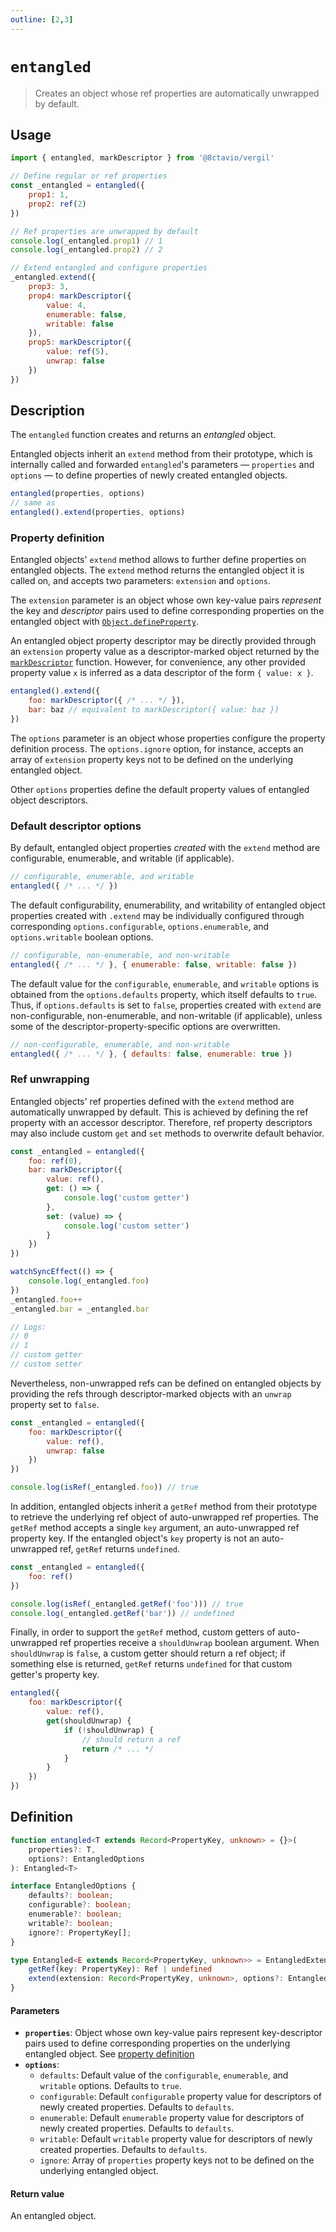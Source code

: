 ```yaml
---
outline: [2,3]
---
```


# `entangled`

> Creates an object whose ref properties are automatically unwrapped by default.

## Usage

```js
import { entangled, markDescriptor } from '@8ctavio/vergil'

// Define regular or ref properties
const _entangled = entangled({
    prop1: 1,
    prop2: ref(2)
})

// Ref properties are unwrapped by default
console.log(_entangled.prop1) // 1
console.log(_entangled.prop2) // 2

// Extend entangled and configure properties
_entangled.extend({
    prop3: 3,
    prop4: markDescriptor({
        value: 4,
        enumerable: false,
        writable: false
    }),
    prop5: markDescriptor({
        value: ref(5),
        unwrap: false
    })
})
```

## Description

The `entangled` function creates and returns an *entangled* object.

Entangled objects inherit an `extend` method from their prototype, which is internally called and forwarded `entangled`'s parameters — `properties` and `options` — to define properties of newly created entangled objects.

```js
entangled(properties, options)
// same as
entangled().extend(properties, options)
```

### Property definition

Entangled objects' `extend` method allows to further define properties on entangled objects. The `extend` method returns the entangled object it is called on, and accepts two parameters: `extension` and `options`.

The `extension` parameter is an object whose own key-value pairs *represent* the key and *descriptor* pairs used to define corresponding properties on the entangled object with [`Object.defineProperty`](https://developer.mozilla.org/en-US/docs/Web/JavaScript/Reference/Global_Objects/Object/defineProperty).

An entangled object property descriptor may be directly provided through an `extension` property value as a descriptor-marked object returned by the [`markDescriptor`](/functions/descriptor#markdescriptor) function. However, for convenience, any other provided property value `x` is inferred as a data descriptor of the form `{ value: x }`.

```js
entangled().extend({
    foo: markDescriptor({ /* ... */ }),
    bar: baz // equivalent to markDescriptor({ value: baz })
})
```

The `options` parameter is an object whose properties configure the property definition process. The `options.ignore` option, for instance, accepts an array of `extension` property keys not to be defined on the underlying entangled object.

Other `options` properties define the default property values of entangled object descriptors.

### Default descriptor options

By default, entangled object properties *created* with the `extend` method are configurable, enumerable, and writable (if applicable).

```js
// configurable, enumerable, and writable
entangled({ /* ... */ })
```

The default configurability, enumerability, and writability of entangled object properties created with `.extend` may be individually configured through corresponding `options.configurable`, `options.enumerable`, and `options.writable` boolean options.

```js
// configurable, non-enumerable, and non-writable
entangled({ /* ... */ }, { enumerable: false, writable: false })
```

The default value for the `configurable`, `enumerable`, and `writable` options is obtained from the `options.defaults` property, which itself defaults to `true`. Thus, if `options.defaults` is set to `false`, properties created with `extend` are non-configurable, non-enumerable, and non-writable (if applicable), unless some of the descriptor-property-specific options are overwritten.

```js
// non-configurable, enumerable, and non-writable
entangled({ /* ... */ }, { defaults: false, enumerable: true })
```

### Ref unwrapping

Entangled objects' ref properties defined with the `extend` method are automatically unwrapped by default. This is achieved by defining the ref property with an accessor descriptor. Therefore, ref property descriptors may also include custom `get` and `set` methods to overwrite default behavior.

```js
const _entangled = entangled({
    foo: ref(0),
    bar: markDescriptor({
        value: ref(),
        get: () => {
            console.log('custom getter')
        },
        set: (value) => {
            console.log('custom setter')
        }
    })
})

watchSyncEffect(() => {
    console.log(_entangled.foo)
})
_entangled.foo++
_entangled.bar = _entangled.bar

// Logs:
// 0
// 1
// custom getter
// custom setter
```

Nevertheless, non-unwrapped refs can be defined on entangled objects by providing the refs through descriptor-marked objects with an `unwrap` property set to `false`.

```js
const _entangled = entangled({
    foo: markDescriptor({
        value: ref(),
        unwrap: false
    })
})

console.log(isRef(_entangled.foo)) // true
```

In addition, entangled objects inherit a `getRef` method from their prototype to retrieve the underlying ref object of auto-unwrapped ref properties. The `getRef` method accepts a single `key` argument, an auto-unwrapped ref property key. If the entangled object's `key` property is not an auto-unwrapped ref, `getRef` returns `undefined`.

```js
const _entangled = entangled({
    foo: ref()
})

console.log(isRef(_entangled.getRef('foo'))) // true
console.log(_entangled.getRef('bar')) // undefined
```

Finally, in order to support the `getRef` method, custom getters of auto-unwrapped ref properties receive a `shouldUnwrap` boolean argument. When `shouldUnwrap` is `false`, a custom getter should return a ref object; if something else is returned, `getRef` returns `undefined` for that custom getter's property key.

```js
entangled({
    foo: markDescriptor({
        value: ref(),
        get(shouldUnwrap) {
            if (!shouldUnwrap) {
                // should return a ref
                return /* ... */
            }
        }
    })
})
```

## Definition

```ts
function entangled<T extends Record<PropertyKey, unknown> = {}>(
    properties?: T,
    options?: EntangledOptions
): Entangled<T>

interface EntangledOptions {
    defaults?: boolean;
    configurable?: boolean;
    enumerable?: boolean;
    writable?: boolean;
    ignore?: PropertyKey[];
}

type Entangled<E extends Record<PropertyKey, unknown>> = EntangledExtension<E> & {
    getRef(key: PropertyKey): Ref | undefined
    extend(extension: Record<PropertyKey, unknown>, options?: EntangledOptions): object
}
```

#### Parameters

- **`properties`**: Object whose own key-value pairs represent key-descriptor pairs used to define corresponding properties on the underlying entangled object. See [property definition](#property-definition)
- **`options`**:
    - `defaults`: Default value of the `configurable`, `enumerable`, and `writable` options. Defaults to `true`.
    - `configurable`: Default `configurable` property value for descriptors of newly created properties. Defaults to `defaults`.
    - `enumerable`: Default `enumerable` property value for descriptors of newly created properties. Defaults to `defaults`.
    - `writable`: Default `writable` property value for descriptors of newly created properties. Defaults to `defaults`.
    - `ignore`: Array of `properties` property keys not to be defined on the underlying entangled object.

#### Return value

An entangled object.